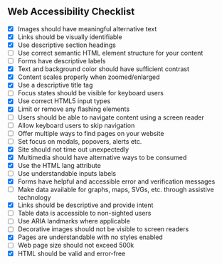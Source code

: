 ## Web Accessibility Checklist

- [x] Images should have meaningful alternative text
- [x] Links should be visually identifiable
- [x] Use descriptive section headings
- [ ] Use correct semantic HTML element structure for your content
- [ ] Forms have descriptive labels
- [x] Text and background color should have sufficient contrast
- [x] Content scales properly when zoomed/enlarged
- [x] Use a descriptive title tag
- [ ] Focus states should be visible for keyboard users
- [x] Use correct HTML5 input types
- [x] Limit or remove any flashing elements
- [ ] Users should be able to navigate content using a screen reader
- [ ] Allow keyboard users to skip navigation
- [ ] Offer multiple ways to find pages on your website
- [ ] Set focus on modals, popovers, alerts etc.
- [x] Site should not time out unexpectedly
- [x] Multimedia should have alternative ways to be consumed
- [x] Use the HTML lang attribute
- [ ] Use understandable inputs labels
- [x] Forms have helpful and accessible error and verification messages
- [ ] Make data available for graphs, maps, SVGs, etc. through assistive technology
- [x] Links should be descriptive and provide intent
- [ ] Table data is accessible to non-sighted users
- [ ] Use ARIA landmarks where applicable
- [ ] Decorative images should not be visible to screen readers
- [x] Pages are understandable with no styles enabled
- [ ] Web page size should not exceed 500k
- [x] HTML should be valid and error-free

<br/>
